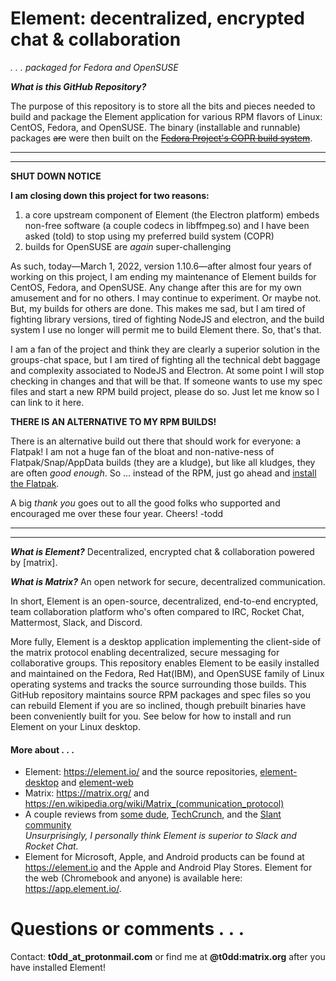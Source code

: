 # Element: decentralized, encrypted chat & collaboration

_.&nbsp;.&nbsp;.&nbsp;packaged for Fedora and OpenSUSE_

_**What is this GitHub Repository?**_

The purpose of this repository is to store all the bits and pieces needed to build and package the Element application for various RPM flavors of Linux: CentOS, Fedora, and OpenSUSE. The binary (installable and runnable) packages <s>are</s> were then built on the <s>[Fedora Project's COPR build system](https://copr.fedorainfracloud.org/coprs/taw/element/)</s>.

---

---

**SHUT DOWN NOTICE**

**I am closing down this project for two reasons:**

1. a core upstream component of Element (the Electron platform) embeds non-free software (a couple codecs in libffmpeg.so) and I have been asked (told) to stop using my preferred build system (COPR)
2. builds for OpenSUSE are *again* super-challenging

As such, today—March 1, 2022, version 1.10.6—after almost four years of working on this project, I am ending my maintenance of Element builds for CentOS, Fedora, and OpenSUSE. Any change after this are for my own amusement and for no others. I may continue to experiment. Or maybe not. But, my builds for others are done. This makes me sad, but I am tired of fighting library versions, tired of fighting NodeJS and electron, and the build system I use no longer will permit me to build Element there. So, that's that.

I am a fan of the project and think they are clearly a superior solution in the groups-chat space, but I am tired of fighting all the technical debt baggage and complexity associated to NodeJS and Electron. At some point I will stop checking in changes and that will be that. If someone wants to use my spec files and start a new RPM build project, please do so. Just let me know so I can link to it here.

**THERE IS AN ALTERNATIVE TO MY RPM BUILDS!**

There is an alternative build out there that should work for everyone: a Flatpak! I am not a huge fan of the bloat and non-native-ness of Flatpak/Snap/AppData builds (they are a kludge), but like all kludges, they are often *good enough*. So ... instead of the RPM, just go ahead and [install the Flatpak](https://flathub.org/apps/details/im.riot.Riot).

A big *thank you* goes out to all the good folks who supported and encouraged me over these four year. Cheers! -todd

---

---

<!--
> IMPORTANT REPOSITORY NOTICE  
>   
> This repository will no longer host RPMs or SRPMs. Due to github quotas, I am
> ending storage of the `.src.rpm` convenience files in all (or most) of my
> build repositories. You can duplicate my builds with files provided within
> this repository and with upstream source `.tar.gz` files. If you can read an
> RPM spec file, you should be good to go.  
>   
> For the rest of you who simply want to use the application, follow the
> instructions for installation of the binary package and enjoy.
-->
<!--
> IMPORTANT!!!
> * If you encounter a problem that looks like this: `Curl error (6): Couldn't resolve host name for https://download.copr.fedoraproject.org/...` when you run dnf or zypper.
> * There is a solution: Follow the "Prep" step below for your distribution and you will be functional again.
> * Why does this happen: Because I screwed up and pushed out a repo configuration with the wrong URL. A deeply embarassing mistake.
> My apologies -todd
-->

_**What is Element?**_ Decentralized, encrypted chat & collaboration powered by [matrix].

_**What is Matrix?**_ An open network for secure, decentralized communication.

In short, Element is an open-source, decentralized, end-to-end encrypted, team collaboration platform who's often compared to IRC, Rocket Chat, Mattermost, Slack, and Discord.

<!--
> Element was once branded Riot. The name changed as of version 1.7.0 (July, 2020).
-->

More fully, Element is a desktop application implementing the client-side of the matrix protocol enabling decentralized, secure messaging for collaborative groups. This repository enables Element to be easily installed and maintained on the Fedora, Red Hat(IBM), and OpenSUSE family of Linux operating systems and tracks the source surrounding those builds. This GitHub repository maintains source RPM packages and spec files so you can rebuild Element if you are so inclined, though prebuilt binaries have been conveniently built for you. See below for how to install and run Element on your Linux desktop.

<!--
Any `*.rpm` packages provided in this GitHub repository are signed with [my GPG key](https://keybase.io/toddwarner/key.asc)<br />All binary RPMs distrubuted via the COPR build system are signed with the [Fedora Project's](https://fedoraproject.org/) [COPR GPG signing key](https://download.copr.fedorainfracloud.org/results/taw/element/pubkey.gpg)
-->

#### More about&nbsp;.&nbsp;.&nbsp;.

* Element: <https://element.io/> and the source repositories, [element-desktop](https://github.com/vector-im/element-desktop) and [element-web](https://github.com/vector-im/element-web)
* Matrix: <https://matrix.org/> and <https://en.wikipedia.org/wiki/Matrix_(communication_protocol)>
* A couple reviews from [some dude](http://www.1500wordmtu.com/2016/slack-no-more-why-you-should-use-riotim-and-matrixorg), [TechCrunch](https://techcrunch.com/2016/09/19/riot-wants-to-be-like-slack-but-with-the-flexibility-of-an-underlying-open-source-platform/), and the [Slant community](https://www.slant.co/options/12764/~matrix-review)<br />_Unsurprisingly, I personally think Element is superior to Slack and Rocket Chat._
* Element for Microsoft, Apple, and Android products can be found at <https://element.io> and the Apple and Android Play Stores. Element for the web (Chromebook and anyone) is available here: <https://app.element.io/>.


<!-- 
=========================================================================================================
# tl;dr&nbsp;.&nbsp;.&nbsp;.

## I just want to install Element!

It's easy to install, run, and maintain Element. Current builds are provided for these platforms (x86\_64 only)&nbsp;.&nbsp;.&nbsp;.  
_Note: I will stop building for any version of an OS that is itself no longer supported_

Successful builds:
* **CentOS:** versions 8 and Stream (as of Element 1.7.16)
  - Note, EL8 for RHEL and CentOS proper is a bear to build for and may be dropped. CentOS Stream is currently staying current with the builds.
* **Fedora:** versions 34+
* **OpenSUSE:** Tumbleweed and Leap 15.3 and Leap 15.2 as of Element 1.7.1
  - Note, Leap is a bear to build for and may be behind in versions.

Alternative builds:
* **Flatpak:** OpenSUSE Leap and EL8(RHEL/CentOS) folks can use the Flatpak: <https://flathub.org/apps/details/im.riot.Riot> Ideally, we'd have reasonably current native builds available for Leap and RHEL/CentOS, but alas. Using a Flatpak (or, for that matter, a Snap or an AppImage) is a brute-force solution, but it is a solution.

<! - -
Unsuccessful and Struggling builds:
* **CentOS (and RHEL):**
  - A missing sqlcipher RPM is a major issue for CentOS builds. See also GitHub
    issues [#31](https://github.com/taw00/element-rpm/issues/31) and
[#33](https://github.com/taw00/element-rpm/issues/33). Until now (see next
bullet) one had to rely on the element flatpak for support. No longer! Or no
longer at least for now. :)
  - I was finally, as of 2021-01-03, able to work around it by building my own
    sqlcipher RPM for the CentOS repos. CentOS8 is essentially Fedora 28. I
rebuilt the sqlcipher RPM found
[here](https://rpms.remirepo.net/rpmphp/zoom.php?rpm=sqlcipher) (specifically
[here](https://archives.fedoraproject.org/pub/archive/fedora/linux/releases/28/Everything/source/tree/Packages/s/sqlcipher-3.4.1-2.fc28.src.rpm)).
Please note that some of the links on that first page have changed. Read
[this](https://dl.fedoraproject.org/pub/fedora/linux/releases/28/README).
* **OpenSUSE:**
  - Leap 15.1: Riot 1.5 and older only. See also GitHub issue [#32](https://github.com/taw00/element-rpm/issues/32). Install "Flatpak" instead—see above—or upgrade to a newer OpenSUSE.
- - >

### [Fedora and CentOS]

**Prep&nbsp;.&nbsp;.&nbsp;.**
```bash
sudo dnf install -y dnf-plugins-core distribution-gpg-keys
sudo dnf copr enable taw/element
```

< ! - -
.&nbsp;.&nbsp;.&nbsp;alternative&nbsp;.&nbsp;.&nbsp;.
```bash
# Install GPG keys
sudo rpm --import https://keybase.io/toddwarner/key.asc
sudo rpm --import https://download.copr.fedorainfracloud.org/results/taw/element/pubkey.gpg
# Configure and enable the Element repository (fc31, fc32, etc ... doesn't matter)
sudo dnf install https://download.copr.fedorainfracloud.org/results/taw/element/fedora-32-x86_64/01571621-toddpkgs-element-repo/toddpkgs-element-repo-1.7-5.fc32.taw.noarch.rpm
```
- - >

**Install&nbsp;.&nbsp;.&nbsp;.**
```bash
sudo dnf install -y element --refresh
```

### [OpenSUSE]

**Prep (Leap 15.2 and 15.3)&nbsp;.&nbsp;.&nbsp;.**
```bash
# Install GPG keys
sudo rpm --import https://keybase.io/toddwarner/key.asc
sudo rpm --import https://download.copr.fedorainfracloud.org/results/taw/element/pubkey.gpg
# Configure and enable the Element repository
sudo zypper install https://download.copr.fedorainfracloud.org/results/taw/element/opensuse-leap-15.2-x86_64/01571621-toddpkgs-element-repo/toddpkgs-element-repo-1.7-5.suse.lp152.taw.noarch.rpm
sudo zypper modifyrepo -er "element-stable"
sudo zypper refresh
```

**Prep (Tumbleweed)&nbsp;.&nbsp;.&nbsp;.**
```bash
# Install GPG keys
sudo rpm --import https://keybase.io/toddwarner/key.asc
sudo rpm --import https://download.copr.fedorainfracloud.org/results/taw/element/pubkey.gpg
# Configure and enable the Element repository
sudo zypper install https://download.copr.fedorainfracloud.org/results/taw/element/opensuse-tumbleweed-x86_64/01571621-toddpkgs-element-repo/toddpkgs-element-repo-1.7-5.suse.tw.taw.noarch.rpm
sudo zypper modifyrepo -er "element-stable"
sudo zypper refresh
```

**Install&nbsp;.&nbsp;.&nbsp;.**
```bash
sudo zypper install element
```

## I installed it, now I want to run Element!

Search for and select "Element" from your desktop environment. Done!

Note: If none of this made sense or you couldn't get it to work, Element can also be run as directly from your browser at <https://app.element.io/>

## I installed it, now I want to ensure I get future updates!

> Please Note
>
> If within your Element settings > Preferences, you have enabled _"Show tray
> icon and minimize window to it on close"_ when you exit Element, it minimizes
> and does not truly exit and upgrades will not be evident until the next
> reboot.
> 
> If you disable that setting, when you exit Element, it truly exits.

Once you have followed the repository and installation instructions above, you should be notified of any future updates enabling you to update the software automatically. And you can always force a check with&nbsp;.&nbsp;.&nbsp;.

```bash
# Fedora . . .
sudo dnf upgrade
```

```bash
# OpenSUSE . . .
sudo zypper update
```

I do this as a hobby, but I will try to be timely with my updates.

< ! - -

## I live on the edge! Do you have test packages available?

Yes!

1. Follow the steps described above to install the repository configure file.  
   _You will have to refresh it if you have done this before today._
2. Disable the stable repository and enable the testing repository...
```
# Fedora and RHEL/CentOS only
sudo dnf config-manager --set-disabled element-stable
sudo dnf config-manager --set-enabled riot-testing
sudo dnf list --refresh |grep element
```
- - >


# Disclaimer

I built these for my own use. I offer these builds for your own convenience (and have now for a long time). If it 'splodes your computer, I am sorry, but buyer beware. :) I am in no way affiliated with the originators of Element—[New Vector Ltd/Element](https://element.io/)—but I do thank them for their wonderful application and the community appreciates their welcoming approach to contributors like myself.

=========================================================================================================
-->

# Questions or comments&nbsp;.&nbsp;.&nbsp;.

Contact: **t0dd_at_protonmail.com** or find me at **@t0dd:matrix.org** after you have installed Element!

